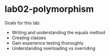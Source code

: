 # lab02-polymorphism

Goals for this lab:

* Writing and understanding the equals method
* Creating classes
* Gain experience testing thoroughly
* Understanding overloading vs overriding
